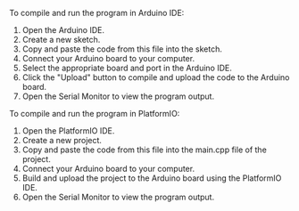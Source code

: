  To compile and run the program in Arduino IDE:
 1. Open the Arduino IDE.
 2. Create a new sketch.
 3. Copy and paste the code from this file into the sketch.
 4. Connect your Arduino board to your computer.
 5. Select the appropriate board and port in the Arduino IDE.
 6. Click the "Upload" button to compile and upload the code to the Arduino board.
 7. Open the Serial Monitor to view the program output.
 
 To compile and run the program in PlatformIO:
 1. Open the PlatformIO IDE.
 2. Create a new project.
 3. Copy and paste the code from this file into the main.cpp file of the project.
 4. Connect your Arduino board to your computer.
 5. Build and upload the project to the Arduino board using the PlatformIO IDE.
 6. Open the Serial Monitor to view the program output.
